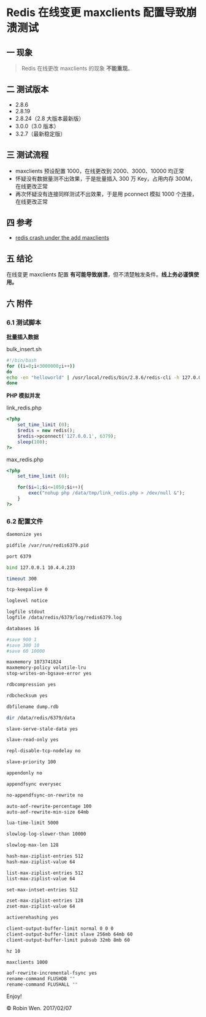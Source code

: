 # Redis 在线变更 maxclients 配置导致崩溃测试

## 一 现象

> Redis 在线更改 maxclients 的现象 **不能重现**。

## 二 测试版本

* 2.8.6
* 2.8.19
* 2.8.24（2.8 大版本最新版）
* 3.0.0（3.0 版本）
* 3.2.7（最新稳定版）

## 三 测试流程

* maxclients 预设配置 1000，在线更改到 2000、3000、10000 均正常
* 怀疑没有数据量测不出效果，于是批量插入 300 万 Key，占用内存 300M，在线更改正常
* 再次怀疑没有连接同样测试不出效果，于是用 pconnect 模拟 1000 个连接，在线更改正常

## 四 参考

* [redis crash under the add maxclients](https://github.com/antirez/redis/issues/3412)

## 五 结论

在线变更 maxclients 配置 **有可能导致崩溃**，但不清楚触发条件。**线上务必谨慎使用。**

## 六 附件

### 6.1 测试脚本

**批量插入数据**

bulk_insert.sh

``` bash
#!/bin/bash
for ((i=0;i<3000000;i++))
do
echo -en "helloworld" | /usr/local/redis/bin/2.8.6/redis-cli -h 127.0.0.1 -p 6379 -x set name$i >> redis.log
done
```

**PHP 模拟并发**

link_redis.php

``` php
<?php
    set_time_limit (0);
    $redis = new redis();
    $redis->pconnect('127.0.0.1', 6379);
    sleep(100);
?>
```

max_redis.php

``` php
<?php
	set_time_limit (0);

	for($i=1;$i<=1050;$i++){
    	exec("nohup php /data/tmp/link_redis.php > /dev/null &");
	}
?>
```

### 6.2 配置文件

``` bash
daemonize yes

pidfile /var/run/redis6379.pid

port 6379

bind 127.0.0.1 10.4.4.233

timeout 300

tcp-keepalive 0

loglevel notice

logfile stdout
logfile /data/redis/6379/log/redis6379.log

databases 16

#save 900 1
#save 300 10
#save 60 10000

maxmemory 1073741824
maxmemory-policy volatile-lru
stop-writes-on-bgsave-error yes

rdbcompression yes

rdbchecksum yes

dbfilename dump.rdb

dir /data/redis/6379/data

slave-serve-stale-data yes

slave-read-only yes

repl-disable-tcp-nodelay no

slave-priority 100

appendonly no

appendfsync everysec

no-appendfsync-on-rewrite no

auto-aof-rewrite-percentage 100
auto-aof-rewrite-min-size 64mb

lua-time-limit 5000

slowlog-log-slower-than 10000

slowlog-max-len 128

hash-max-ziplist-entries 512
hash-max-ziplist-value 64

list-max-ziplist-entries 512
list-max-ziplist-value 64

set-max-intset-entries 512

zset-max-ziplist-entries 128
zset-max-ziplist-value 64

activerehashing yes

client-output-buffer-limit normal 0 0 0
client-output-buffer-limit slave 256mb 64mb 60
client-output-buffer-limit pubsub 32mb 8mb 60

hz 10

maxclients 1000

aof-rewrite-incremental-fsync yes
rename-command FLUSHDB ""
rename-command FLUSHALL ""
```

Enjoy!

© Robin Wen. 2017/02/07
